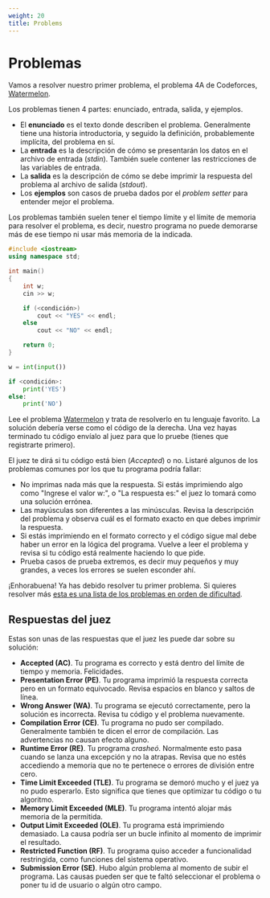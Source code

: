 ```yaml
---
weight: 20
title: Problems
---
```


# Problemas

Vamos a resolver nuestro primer problema, el problema 4A de Codeforces, [Watermelon](http://codeforces.com/problemset/problem/4/A).

Los problemas tienen 4 partes: enunciado, entrada, salida, y ejemplos.

- El **enunciado** es el texto donde describen el problema. Generalmente tiene una historia introductoria, y seguido la definición, probablemente implícita, del problema en sí.
- La **entrada** es la descripción de cómo se presentarán los datos en el archivo de entrada (_stdin_). También suele contener las restricciones de las variables de entrada.
- La **salida** es la descripción de cómo se debe imprimir la respuesta del problema al archivo de salida (_stdout_).
- Los **ejemplos** son casos de prueba dados por el _problem setter_ para entender mejor el problema.

Los problemas también suelen tener el tiempo límite y el límite de memoria para resolver el problema, es decir, nuestro programa no puede demorarse más de ese tiempo ni usar más memoria de la indicada.

```cpp
#include <iostream>
using namespace std;

int main()
{
    int w;
    cin >> w;

    if (<condición>)
        cout << "YES" << endl;
    else
        cout << "NO" << endl;

    return 0;
}
```

```python
w = int(input())

if <condición>:
    print('YES')
else:
    print('NO')
```

Lee el problema [Watermelon](http://codeforces.com/problemset/problem/4/A) y trata de resolverlo en tu lenguaje favorito. La solución debería verse como el código de la derecha. Una vez hayas terminado tu código envíalo al juez para que lo pruebe (tienes que registrarte primero).

El juez te dirá si tu código está bien (_Accepted_) o no. Listaré algunos de los problemas comunes por los que tu programa podría fallar:

- No imprimas nada más que la respuesta. Si estás imprimiendo algo como "Ingrese el valor w:", o "La respuesta es:" el juez lo tomará como una solución errónea.
- Las mayúsculas son diferentes a las minúsculas. Revisa la descripción del problema y observa cuál es el formato exacto en que debes imprimir la respuesta.
- Si estás imprimiendo en el formato correcto y el código sigue mal debe haber un error en la lógica del programa. Vuelve a leer el problema y revisa si tu código está realmente haciendo lo que pide.
- Prueba casos de prueba extremos, es decir muy pequeños y muy grandes, a veces los errores se suelen esconder ahí.

¡Enhorabuena! Ya has debido resolver tu primer problema. Si quieres resolver más [esta es una lista de los problemas en orden de dificultad](http://codeforces.com/problemset?order=BY_SOLVED_DESC).

## Respuestas del juez

Estas son unas de las respuestas que el juez les puede dar sobre su solución:

- **Accepted (AC)**. Tu programa es correcto y está dentro del límite de tiempo y memoria. Felicidades.
- **Presentation Error (PE)**. Tu programa imprimió la respuesta correcta pero en un formato equivocado. Revisa espacios en blanco y saltos de línea.
- **Wrong Answer (WA)**. Tu programa se ejecutó correctamente, pero la solución es incorrecta. Revisa tu código y el problema nuevamente.
- **Compilation Error (CE)**. Tu programa no pudo ser compilado. Generalmente también te dicen el error de compilación. Las advertencias no causan efecto alguno.
- **Runtime Error (RE)**. Tu programa _crasheó_. Normalmente esto pasa cuando se lanza una excepción y no la atrapas. Revisa que no estés accediendo a memoria que no te pertenece o errores de división entre cero.
- **Time Limit Exceeded (TLE)**. Tu programa se demoró mucho y el juez ya no pudo esperarlo. Esto significa que tienes que optimizar tu código o tu algoritmo.
- **Memory Limit Exceeded (MLE)**. Tu programa intentó alojar más memoria de la permitida.
- **Output Limit Exceeded (OLE)**. Tu programa está imprimiendo demasiado. La causa podría ser un bucle infinito al momento de imprimir el resultado.
- **Restricted Function (RF)**. Tu programa quiso acceder a funcionalidad restringida, como funciones del sistema operativo.
- **Submission Error (SE)**. Hubo algún problema al momento de subir el programa. Las causas pueden ser que te faltó seleccionar el problema o poner tu id de usuario o algún otro campo.
